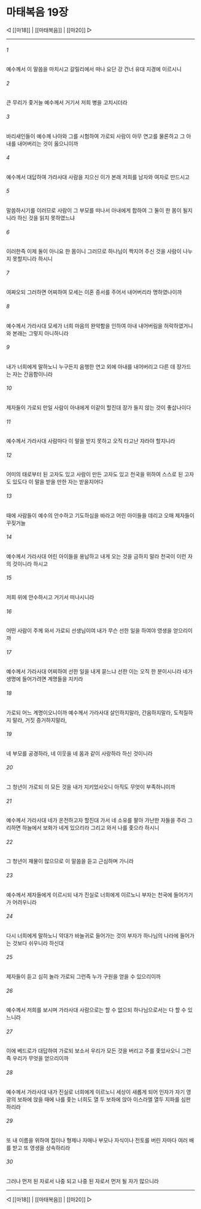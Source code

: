 # 마태복음 19장

◁ [[마18]] | [[마태복음]] | [[마20]] ▷
***

###### 1
예수께서 이 말씀을 마치시고 갈릴리에서 떠나 요단 강 건너 유대 지경에 이르시니

###### 2
큰 무리가 좇거늘 예수께서 거기서 저희 병을 고치시더라

###### 3
바리새인들이 예수께 나아와 그를 시험하여 가로되 사람이 아무 연고를 물론하고 그 아내를 내어버리는 것이 옳으니이까

###### 4
예수께서 대답하여 가라사대 사람을 지으신 이가 본래 저희를 남자와 여자로 만드시고

###### 5
말씀하시기를 이러므로 사람이 그 부모를 떠나서 아내에게 합하여 그 둘이 한 몸이 될지니라 하신 것을 읽지 못하였느냐

###### 6
이러한즉 이제 둘이 아니요 한 몸이니 그러므로 하나님이 짝지어 주신 것을 사람이 나누지 못할지니라 하시니

###### 7
여짜오되 그러하면 어찌하여 모세는 이혼 증서를 주어서 내어버리라 명하였나이까

###### 8
예수께서 가라사대 모세가 너희 마음의 완악함을 인하여 아내 내어버림을 허락하였거니와 본래는 그렇지 아니하니라

###### 9
내가 너희에게 말하노니 누구든지 음행한 연고 외에 아내를 내어버리고 다른 데 장가드는 자는 간음함이니라

###### 10
제자들이 가로되 만일 사람이 아내에게 이같이 할진대 장가 들지 않는 것이 좋삽나이다

###### 11
예수께서 가라사대 사람마다 이 말을 받지 못하고 오직 타고난 자라야 할지니라

###### 12
어미의 태로부터 된 고자도 있고 사람이 만든 고자도 있고 천국을 위하여 스스로 된 고자도 있도다 이 말을 받을 만한 자는 받을지어다

###### 13
때에 사람들이 예수의 안수하고 기도하심을 바라고 어린 아이들을 데리고 오매 제자들이 꾸짖거늘

###### 14
예수께서 가라사대 어린 아이들을 용납하고 내게 오는 것을 금하지 말라 천국이 이런 자의 것이니라 하시고

###### 15
저희 위에 안수하시고 거기서 떠나시니라

###### 16
어떤 사람이 주께 와서 가로되 선생님이여 내가 무슨 선한 일을 하여야 영생을 얻으리이까

###### 17
예수께서 가라사대 어찌하여 선한 일을 내게 묻느냐 선한 이는 오직 한 분이시니라 네가 생명에 들어가려면 계명들을 지키라

###### 18
가로되 어느 계명이오니이까 예수께서 가라사대 살인하지말라, 간음하지말라, 도적질하지 말라, 거짓 증거하지말라,

###### 19
네 부모를 공경하라, 네 이웃을 네 몸과 같이 사랑하라 하신 것이니라

###### 20
그 청년이 가로되 이 모든 것을 내가 지키었사오니 아직도 무엇이 부족하니이까

###### 21
예수께서 가라사대 네가 온전하고자 할진대 가서 네 소유를 팔아 가난한 자들을 주라 그리하면 하늘에서 보화가 네게 있으리라 그리고 와서 나를 좇으라 하시니

###### 22
그 청년이 재물이 많으므로 이 말씀을 듣고 근심하며 가니라

###### 23
예수께서 제자들에게 이르시되 내가 진실로 너희에게 이르노니 부자는 천국에 들어가기가 어려우니라

###### 24
다시 너희에게 말하노니 약대가 바늘귀로 들어가는 것이 부자가 하나님의 나라에 들어가는 것보다 쉬우니라 하신대

###### 25
제자들이 듣고 심히 놀라 가로되 그런즉 누가 구원을 얻을 수 있으리이까

###### 26
예수께서 저희를 보시며 가라사대 사람으로는 할 수 없으되 하나님으로서는 다 할 수 있느니라

###### 27
이에 베드로가 대답하여 가로되 보소서 우리가 모든 것을 버리고 주를 좇았사오니 그런즉 우리가 무엇을 얻으리이까

###### 28
예수께서 가라사대 내가 진실로 너희에게 이르노니 세상이 새롭게 되어 인자가 자기 영광의 보좌에 앉을 때에 나를 좇는 너희도 열 두 보좌에 앉아 이스라엘 열두 지파를 심판하리라

###### 29
또 내 이름을 위하여 집이나 형제나 자매나 부모나 자식이나 전토를 버린 자마다 여러 배를 받고 또 영생을 상속하리라

###### 30
그러나 먼저 된 자로서 나중 되고 나중 된 자로서 먼저 될 자가 많으니라

***
◁ [[마18]] | [[마태복음]] | [[마20]] ▷